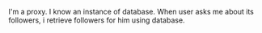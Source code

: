 I'm a proxy. I know an instance of database. When user asks me about its followers, i retrieve followers for him using database.